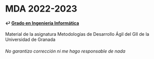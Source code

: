 # MDA 2022-2023
#### ↩️ [Grado en Ingeniería Informática](https://github.com/clarasdfgh/GII)
Material de la asignatura Metodologías de Desarrollo Ágil del GII de la Universidad de Granada

###### No garantizo corrección ni me hago responsable de nada
